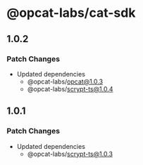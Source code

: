 # @opcat-labs/cat-sdk

## 1.0.2

### Patch Changes

- Updated dependencies
  - @opcat-labs/opcat@1.0.3
  - @opcat-labs/scrypt-ts@1.0.4

## 1.0.1

### Patch Changes

- Updated dependencies
  - @opcat-labs/scrypt-ts@1.0.3
